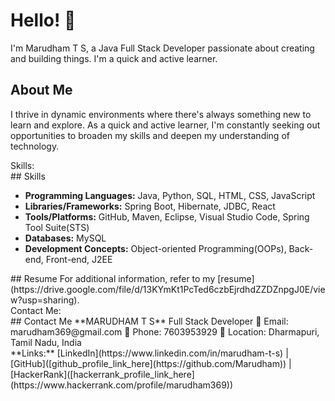 # Hello! 👋

I'm Marudham T S, a Java Full Stack Developer passionate about creating and building things. I'm a quick and active learner.

## About Me

I thrive in dynamic environments where there's always something new to learn and explore. As a quick and active learner, I'm constantly seeking out opportunities to broaden my skills and deepen my understanding of technology.
<div close>
  <summary>Skills:</summary>
## Skills

- **Programming Languages:** Java, Python, SQL, HTML, CSS, JavaScript
- **Libraries/Frameworks:** Spring Boot, Hibernate, JDBC, React
- **Tools/Platforms:** GitHub, Maven, Eclipse, Visual Studio Code, Spring Tool Suite(STS)
- **Databases:** MySQL
- **Development Concepts:** Object-oriented Programming(OOPs), Back-end, Front-end, J2EE
</div>
## Resume
For additional information, refer to my [resume](https://drive.google.com/file/d/13KYmKt1PcTed6czbEjrdhdZZDZnpgJ0E/view?usp=sharing).
<div close>
  <summary>Contact Me:</summary>
## Contact Me
**MARUDHAM T S**  
Full Stack Developer  
📧 Email: marudham369@gmail.com  
📱 Phone: 7603953929  
📍 Location: Dharmapuri, Tamil Nadu, India  
</div>
**Links:**  
[LinkedIn](https://www.linkedin.com/in/marudham-t-s) | [GitHub]([github_profile_link_here](https://github.com/Marudham)) | [HackerRank]([hackerrank_profile_link_here](https://www.hackerrank.com/profile/marudham369))
